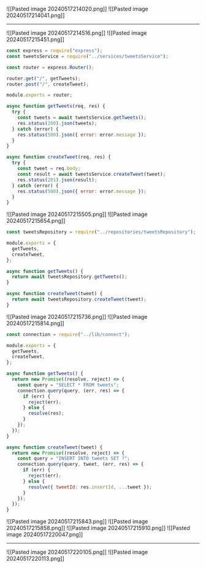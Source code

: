 ![[Pasted image 20240517214020.png]]
![[Pasted image 20240517214041.png]]

---
![[Pasted image 20240517214516.png]]
![[Pasted image 20240517215451.png]]
```js
const express = require("express");
const tweetsService = require("../services/tweetsService");

const router = express.Router();

router.get("/", getTweets);
router.post("/", createTweet);

module.exports = router;

async function getTweets(req, res) {
  try {
    const tweets = await tweetsService.getTweets();
    res.status(200).json(tweets);
  } catch (error) {
    res.status(500).json({ error: error.message });
  }
}

async function createTweet(req, res) {
  try {
    const tweet = req.body;
    const result = await tweetsService.createTweet(tweet);
    res.status(201).json(result);
  } catch (error) {
    res.status(500).json({ error: error.message });
  }
}

```


![[Pasted image 20240517215505.png]]
![[Pasted image 20240517215654.png]]
```js
const tweetsRepository = require("../repositories/tweetsRepository");

module.exports = {
  getTweets,
  createTweet,
};

async function getTweets() {
  return await tweetsRepository.getTweets();
}

async function createTweet(tweet) {
  return await tweetsRepository.createTweet(tweet);
}
```

![[Pasted image 20240517215736.png]]
![[Pasted image 20240517215814.png]]

```js
const connection = require("../lib/connect");

module.exports = {
  getTweets,
  createTweet,
};

async function getTweets() {
  return new Promise((resolve, reject) => {
    const query = "SELECT * FROM tweets";
    connection.query(query, (err, res) => {
      if (err) {
        reject(err);
      } else {
        resolve(res);
      }
    });
  });
}

async function createTweet(tweet) {
  return new Promise((resolve, reject) => {
    const query = "INSERT INTO tweets SET ?";
    connection.query(query, tweet, (err, res) => {
      if (err) {
        reject(err);
      } else {
        resolve({ tweetId: res.insertId, ...tweet });
      }
    });
  });
}
```
![[Pasted image 20240517215843.png]]
![[Pasted image 20240517215858.png]]
![[Pasted image 20240517215910.png]]
![[Pasted image 20240517220047.png]]


---
![[Pasted image 20240517220105.png]]
![[Pasted image 20240517220113.png]]